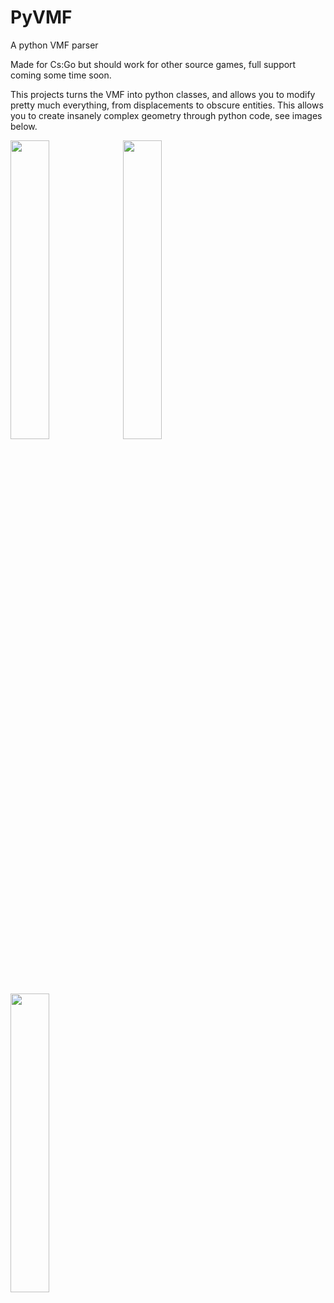 # PyVMF
A python VMF parser

Made for Cs:Go but should work for other source games, full support coming some time soon.

This projects turns the VMF into python classes, and allows you to modify pretty much everything, from displacements to
obscure entities. This allows you to create insanely complex geometry through python code, see images below.

<img width=35% height=35% src="https://i.imgur.com/xfNlWCX.png">
<img width=35% height=35% src="https://i.imgur.com/rn2e1bC.png">
<img width=35% height=35% src="https://i.imgur.com/bBzmFZt.png">
